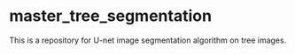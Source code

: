 # master_tree_segmentation

This is a repository for U-net image segmentation algorithm on tree images.
